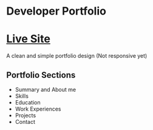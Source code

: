 # Developer Portfolio
# [Live Site](https://stsharin-portfolio.web.app/)

A clean and simple portfolio design (Not responsive yet)

## Portfolio Sections
- Summary and About me
- Skills
- Education
- Work Experiences
- Projects 
- Contact

